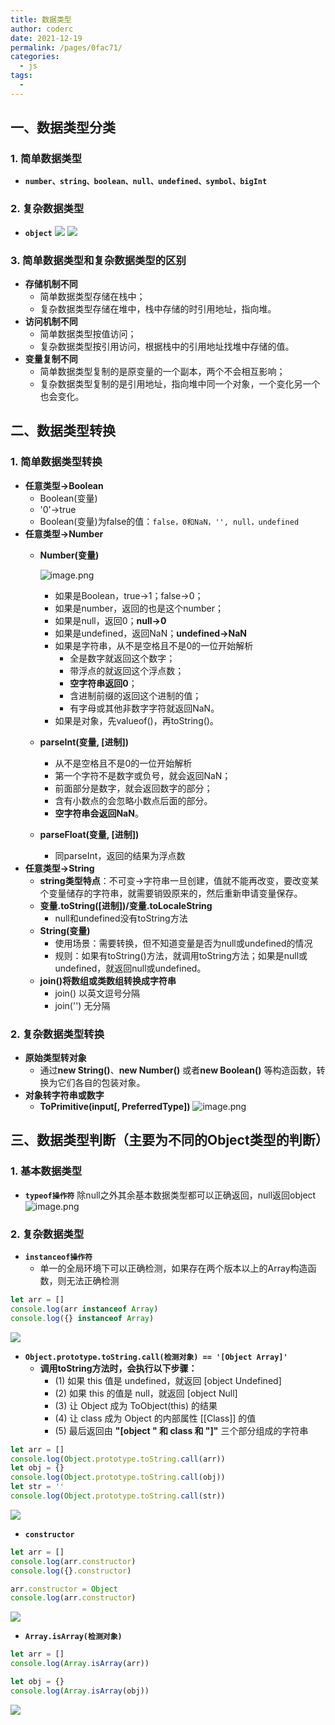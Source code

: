 ```yaml
---
title: 数据类型
author: coderc
date: 2021-12-19
permalink: /pages/0fac71/
categories: 
  - js
tags: 
  - 
---
```


## 一、数据类型分类
### 1. 简单数据类型
- **`number、string、boolean、null、undefined、symbol、bigInt`**
### 2. 复杂数据类型
- **`object`**
![](https://p6-juejin.byteimg.com/tos-cn-i-k3u1fbpfcp/ba0a18985135454fae55e9134b7f28ee~tplv-k3u1fbpfcp-watermark.image)
![](https://p3-juejin.byteimg.com/tos-cn-i-k3u1fbpfcp/dfbbe072dcfc47f681380103b1c9357e~tplv-k3u1fbpfcp-watermark.image)
### 3. 简单数据类型和复杂数据类型的区别
- **存储机制不同**
	- 简单数据类型存储在栈中；
    - 复杂数据类型存储在堆中，栈中存储的时引用地址，指向堆。
- **访问机制不同**
	- 简单数据类型按值访问；
    - 复杂数据类型按引用访问，根据栈中的引用地址找堆中存储的值。
- **变量复制不同**
	- 简单数据类型复制的是原变量的一个副本，两个不会相互影响；
    - 复杂数据类型复制的是引用地址，指向堆中同一个对象，一个变化另一个也会变化。
## 二、数据类型转换
### 1. 简单数据类型转换
- **任意类型→Boolean**
    - Boolean(变量)
    - '0'→true
    - Boolean(变量)为false的值：`false，0和NaN，'', null，undefined` 
- **任意类型→Number**
    - **Number(变量)**
    
        ![image.png](https://p3-juejin.byteimg.com/tos-cn-i-k3u1fbpfcp/ea4fa53b49384a7caa010b3929ed0790~tplv-k3u1fbpfcp-watermark.image?)
        - 如果是Boolean，true→1；false→0；
        - 如果是number，返回的也是这个number；
        - 如果是null，返回0；**null→0**
        - 如果是undefined，返回NaN；**undefined→NaN**
        - 如果是字符串，从不是空格且不是0的一位开始解析
            - 全是数字就返回这个数字；
            - 带浮点的就返回这个浮点数；
            - **空字符串返回0**；
            - 含进制前缀的返回这个进制的值；
            - 有字母或其他非数字字符就返回NaN。
        - 如果是对象，先valueof()，再toString()。
    - **parseInt(变量, [进制])**
        - 从不是空格且不是0的一位开始解析
        - 第一个字符不是数字或负号，就会返回NaN；
        - 前面部分是数字，就会返回数字的部分；
        - 含有小数点的会忽略小数点后面的部分。
        - **空字符串会返回NaN**。
    - **parseFloat(变量, [进制])**
        - 同parseInt，返回的结果为浮点数
- **任意类型→String**
    - **string类型特点**：不可变→字符串一旦创建，值就不能再改变，要改变某个变量储存的字符串，就需要销毁原来的，然后重新申请变量保存。
    - **变量.toString([进制])/变量.toLocaleString**
        - null和undefined没有toString方法
    - **String(变量)**
        - 使用场景：需要转换，但不知道变量是否为null或undefined的情况
        - 规则：如果有toString()方法，就调用toString方法；如果是null或undefined，就返回null或undefined。
    - **join()将数组或类数组转换成字符串**
        - join() 以英文逗号分隔
        - join('') 无分隔
### 2. 复杂数据类型转换
- **原始类型转对象**
    - 通过**new String()**、**new Number()** 或者**new Boolean()** 等构造函数，转换为它们各自的包装对象。
- **对象转字符串或数字**
    - **ToPrimitive(input[, PreferredType])**
    ![image.png](https://p3-juejin.byteimg.com/tos-cn-i-k3u1fbpfcp/c4223e053bdb4e468ff90bfc4a19b5ba~tplv-k3u1fbpfcp-watermark.image?)
## 三、数据类型判断（主要为不同的Object类型的判断）
### 1. 基本数据类型
- **`typeof操作符`**
除null之外其余基本数据类型都可以正确返回，null返回object  
![image.png](https://p3-juejin.byteimg.com/tos-cn-i-k3u1fbpfcp/a9c7c458f4d14a3e863942d68a50df8e~tplv-k3u1fbpfcp-watermark.image?)
### 2. 复杂数据类型
- **`instanceof操作符`**   
    - 单一的全局环境下可以正确检测，如果存在两个版本以上的Array构造函数，则无法正确检测
```JavaScript
let arr = []
console.log(arr instanceof Array)
console.log({} instanceof Array)
```
![](https://p9-juejin.byteimg.com/tos-cn-i-k3u1fbpfcp/583d3cd7278e4f588107a2552aa04089~tplv-k3u1fbpfcp-watermark.image)
- **`Object.prototype.toString.call(检测对象) == '[Object Array]'`**
    - **调用toString方法时，会执行以下步骤：**
        - (1) 如果 this 值是 undefined，就返回 [object Undefined]
        - (2) 如果 this 的值是 null，就返回 [object Null]
        - (3) 让 Object 成为 ToObject(this) 的结果
        - (4) 让 class 成为 Object 的内部属性 [[Class]] 的值
        - (5) 最后返回由 **"[object " 和 class 和 "]"** 三个部分组成的字符串
```JavaScript
let arr = []
console.log(Object.prototype.toString.call(arr))
let obj = {}
console.log(Object.prototype.toString.call(obj))
let str = ''
console.log(Object.prototype.toString.call(str))
```
![](https://p3-juejin.byteimg.com/tos-cn-i-k3u1fbpfcp/3fd1c4151dec4109ada550ba52ed8ddd~tplv-k3u1fbpfcp-watermark.image)
- **`constructor`**
```JavaScript
let arr = []
console.log(arr.constructor)
console.log({}.constructor)

arr.constructor = Object
console.log(arr.constructor)
```
![](https://p6-juejin.byteimg.com/tos-cn-i-k3u1fbpfcp/d43c940608b2405597eccae9a02cdbfb~tplv-k3u1fbpfcp-watermark.image)
- **`Array.isArray(检测对象)`**
```JavaScript
let arr = []
console.log(Array.isArray(arr))

let obj = {}
console.log(Array.isArray(obj))
```
![](https://p9-juejin.byteimg.com/tos-cn-i-k3u1fbpfcp/2286918b95c342148aa10001214165e8~tplv-k3u1fbpfcp-watermark.image)
